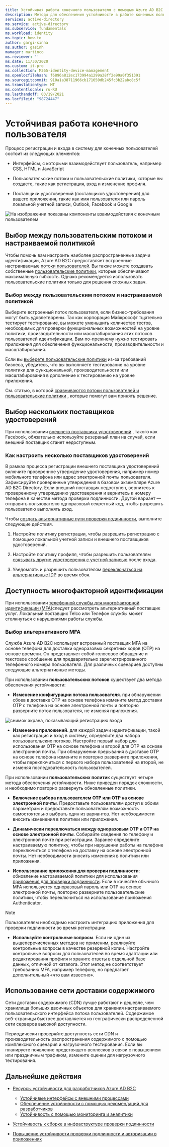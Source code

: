 ```yaml
---
title: Устойчивая работа конечного пользователя с помощью Azure AD B2C | Документация Майкрософт
description: Методы для обеспечения устойчивости в работе конечных пользователей с помощью Azure AD B2C
services: active-directory
ms.service: active-directory
ms.subservice: fundamentals
ms.workload: identity
ms.topic: how-to
author: gargi-sinha
ms.author: gasinh
manager: martinco
ms.reviewer: ''
ms.date: 11/30/2020
ms.custom: it-pro
ms.collection: M365-identity-device-management
ms.openlocfilehash: f6896a812ec173994a1299a28ff2e99a0f351391
ms.sourcegitcommit: 910a1a38711966cb171050db245fc3b22abc8c5f
ms.translationtype: MT
ms.contentlocale: ru-RU
ms.lasthandoff: 03/19/2021
ms.locfileid: "98724447"
---
```

# <a name="resilient-end-user-experience"></a>Устойчивая работа конечного пользователя

Процесс регистрации и входа в систему для конечных пользователей состоит из следующих элементов:

- Интерфейсы, с которыми взаимодействует пользователь, например CSS, HTML и JavaScript

- Пользовательские потоки и пользовательские политики, которые вы создаете, такие как регистрация, вход и изменение профиля.

- Поставщики удостоверений (поставщиков удостоверений) для вашего приложения, такие как имя пользователя или пароль локальной учетной записи, Outlook, Facebook и Google

![На изображении показаны компоненты взаимодействия с конечным пользователем](media/resilient-end-user-experiences/end-user-experience-architecture.png)

## <a name="choose-between-user-flow-and-custom-policy"></a>Выбор между пользовательским потоком и настраиваемой политикой  

Чтобы помочь вам настроить наиболее распространенные задачи идентификации, Azure AD B2C предоставляет встроенные настраиваемые [потоки пользователей](../../active-directory-b2c/user-flow-overview.md). Вы также можете создавать собственные [пользовательские политики](../../active-directory-b2c/custom-policy-overview.md), которые обеспечивают максимальную гибкость. Однако рекомендуется использовать пользовательские политики только для решения сложных задач.

### <a name="how-to-decide-between-user-flow-and-custom-policy"></a>Выбор между пользовательским потоком и настраиваемой политикой

Выберите встроенный поток пользователя, если бизнес-требования могут быть удовлетворены. Так как корпорация Майкрософт тщательно тестирует тестирование, вы можете уменьшить количество тестов, необходимых для проверки функциональных возможностей на уровне политики, производительности или масштабирования этих потоков пользователей идентификации. Вам по-прежнему нужно тестировать приложения для обеспечения функциональности, производительности и масштабирования.

Если вы [выберете пользовательские политики](../../active-directory-b2c/custom-policy-get-started.md) из-за требований бизнеса, убедитесь, что вы выполняете тестирование на уровне политики для функциональной, производительности или масштабирования в дополнение к тестированию на уровне приложения.

См. статью, в которой [сравниваются потоки пользователей и пользовательские политики](../../active-directory-b2c/custom-policy-overview.md#comparing-user-flows-and-custom-policies) , которые помогут вам принять решение.

## <a name="choose-multiple-idps"></a>Выбор нескольких поставщиков удостоверений

При использовании [внешнего поставщика удостоверений](../../active-directory-b2c/technical-overview.md#external-identity-providers) , такого как Facebook, обязательно используйте резервный план на случай, если внешний поставщик станет недоступным.

### <a name="how-to-set-up-multiple-idps"></a>Как настроить несколько поставщиков удостоверений

В рамках процесса регистрации внешнего поставщика удостоверений включите проверенное утверждение удостоверения, например номер мобильного телефона или адрес электронной почты пользователя. Зафиксируйте проверенные утверждения в базовом экземпляре Azure AD B2C Directory. Если внешний поставщик недоступен, вернитесь к проверенному утверждению удостоверения и вернитесь к номеру телефона в качестве метода проверки подлинности. Другой вариант — отправить пользователю одноразовый секретный код, чтобы разрешить пользователю выполнять вход.

 Чтобы [создать альтернативные пути проверки подлинности](https://github.com/azure-ad-b2c/samples/tree/master/policies/idps-filter), выполните следующие действия.

 1. Настройте политику регистрации, чтобы разрешить регистрацию с помощью локальной учетной записи и внешнего поставщиков удостоверений.

 2. Настройте политику профиля, чтобы разрешить пользователям [связывать другие удостоверения с учетной записью](https://github.com/Azure-Samples/active-directory-b2c-advanced-policies/tree/master/account-linking) после входа.

 3. Уведомлять и разрешить пользователям [переключаться на альтернативные IDP](../../active-directory-b2c/customize-ui-with-html.md#configure-dynamic-custom-page-content-uri) во время сбоя.

## <a name="availability-of-multi-factor-authentication"></a>Доступность многофакторной идентификации

При использовании [телефонной службы для многофакторной идентификации (MFA)](../../active-directory-b2c/phone-authentication.md)следует рассмотреть альтернативный поставщик услуг. Локальный поставщик Telco или Телефон службы может столкнуться с нарушениями работы службы.

### <a name="how-to-choose-an-alternate-mfa"></a>Выбор альтернативного MFA  

Служба Azure AD B2C использует встроенный поставщик MFA на основе телефона для доставки одноразовых секретных кодов (OTP) на основе времени. Он представляет собой голосовое обращение и текстовое сообщение для предварительно зарегистрированного телефонного номера пользователя. Для различных сценариев доступны следующие альтернативные методы.

При использовании **пользовательских потоков** существует два метода обеспечения устойчивости:

- **Изменение конфигурации потока пользователя**. при обнаружении сбоев в доставке OTP на основе телефона измените метод доставки OTP с телефона на основе электронной почты и повторно разверните поток пользователя, не изменяя приложения.

![снимок экрана, показывающий регистрацию входа](media/resilient-end-user-experiences/create-sign-in.png)

- **Изменение приложений**. для каждой задачи идентификации, такой как регистрация и вход в систему, определите два набора пользовательских потоков. Настройте первый набор для использования OTP на основе телефона и второй для OTP на основе электронной почты. При обнаружении прерывания в доставке OTP на основе телефона измените и повторно разверните приложения, чтобы переключиться с первого набора пользователей на второй, не изменяя последовательность пользователей.  

При использовании **пользовательских политик** существует четыре метода обеспечения устойчивости. Ниже приведен порядок сложности, и необходимо повторно развернуть обновленные политики.

- **Включение выбора пользователем OTP или OTP на основе электронной почты**. Предоставьте пользователям доступ к обоим параметрам и предоставьте пользователям возможность самостоятельно выбрать один из вариантов. Нет необходимости вносить изменения в политики или приложения.

- **Динамически переключаться между одноразовым OTP и OTP на основе электронной почты**. Собирайте сведения по телефону и электронной почте при регистрации. Заранее определите настраиваемую политику, чтобы при нарушении работы на телефоне переключиться с телефона на доставку на основе электронной почты. Нет необходимости вносить изменения в политики или приложения.

- **Использование приложения для проверки подлинности**: обновление настраиваемой политики для использования [приложения для проверки подлинности](https://github.com/azure-ad-b2c/samples/tree/master/policies/custom-mfa-totp). Если в качестве обычного MFA используется одноразовый пароль или OTP на основе электронной почты, повторно разверните пользовательские политики, чтобы переключиться на использование приложения Authenticator.

>[!Note]
>Пользователям необходимо настроить интеграцию приложения для проверки подлинности во время регистрации.

- **Используйте контрольные вопросы**. Если ни один из вышеперечисленных методов не применим, реализуйте контрольные вопросы в качестве резервной копии. Настройте контрольные вопросы для пользователей во время адаптации или редактирования профиля и храните ответы в отдельной базе данных, отличной от каталога. Этот метод не соответствует требованию MFA, например телефону, но предлагает дополнительный «что вам известно».

## <a name="use-a-content-delivery-network"></a>Использование сети доставки содержимого

Сети доставки содержимого (CDN) лучше работают и дешевле, чем хранилища больших двоичных объектов для хранения настраиваемого пользовательского интерфейса потока пользователей. Содержимое веб-страницы быстрее доставляется из географически распределенной сети серверов высокой доступности.  

Периодически проверяйте доступность сети CDN и производительность распространения содержимого с помощью комплексного сценария и нагрузочного тестирования. Если вы планируете появление предстоящего всплесков в связи с повышением или праздничным трафиком, измените оценки для нагрузочного тестирования.
  
## <a name="next-steps"></a>Дальнейшие действия

- [Ресурсы устойчивости для разработчиков Azure AD B2C](resilience-b2c.md)
  
  - [Устойчивые интерфейсы с внешними процессами](resilient-external-processes.md)
  - [Обеспечение устойчивости с помощью рекомендаций для разработчиков](resilience-b2c-developer-best-practices.md)
  - [Устойчивость с помощью мониторинга и аналитики](resilience-with-monitoring-alerting.md)
- [Устойчивость к сборке в инфраструктуре проверки подлинности](resilience-in-infrastructure.md)
- [Повышение устойчивости проверки подлинности и авторизации в приложениях](resilience-app-development-overview.md)